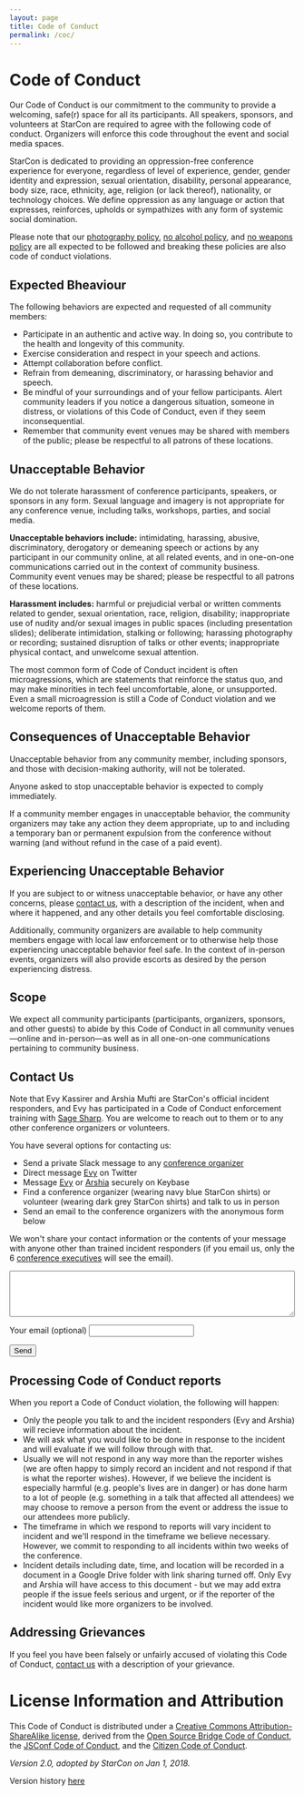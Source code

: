 ```yaml
---
layout: page
title: Code of Conduct
permalink: /coc/
---
```


<div class="pretty-links">

# Code of Conduct

Our Code of Conduct is our commitment to the community to provide a welcoming,
safe(r) space for all its participants. All speakers, sponsors, and volunteers at
StarCon are required to agree with the following code of conduct. Organizers
will enforce this code throughout the event and social media spaces.

StarCon is dedicated to providing an oppression-free conference experience for everyone, regardless of level of experience, gender, gender identity and expression, sexual orientation, disability, personal appearance, body size, race, ethnicity, age, religion (or lack thereof), nationality, or technology choices. We define oppression as any language or action that expresses, reinforces, upholds or sympathizes with any form of systemic social domination.

Please note that our [photography policy](/policies/#photography-policy), [no alcohol policy](/policies/#no-alcohol-policy), and [no weapons policy](/policies/#no-weapons-policy) are all expected to be followed and breaking these policies are also code of conduct violations.

## Expected Bheaviour

The following behaviors are expected and requested of all community members:

- Participate in an authentic and active way. In doing so, you contribute to the health and longevity of this community.
- Exercise consideration and respect in your speech and actions.
- Attempt collaboration before conflict.
- Refrain from demeaning, discriminatory, or harassing behavior and speech.
- Be mindful of your surroundings and of your fellow participants. Alert community leaders if you notice a dangerous situation, someone in distress, or violations of this Code of Conduct, even if they seem inconsequential.
- Remember that community event venues may be shared with members of the public; please be respectful to all patrons of these locations.

## Unacceptable Behavior ##

We do not tolerate harassment of conference participants, speakers, or sponsors in any form. Sexual language and imagery is not appropriate for any conference venue, including talks, workshops, parties, and social media.

**Unacceptable behaviors include:** intimidating, harassing, abusive,
discriminatory, derogatory or demeaning speech or actions by any participant in
our community online, at all related events, and in one-on-one communications
carried out in the context of community business. Community event venues may be
shared; please be respectful to all patrons of these locations.

**Harassment includes:** harmful or prejudicial verbal or written comments
related to gender, sexual orientation, race, religion, disability; inappropriate
use of nudity and/or sexual images in public spaces (including presentation
slides); deliberate intimidation, stalking or following; harassing photography
or recording; sustained disruption of talks or other events; inappropriate
physical contact, and unwelcome sexual attention.

The most common form of Code of Conduct incident is often microagressions, which are statements that reinforce the status quo, and may make minorities in tech feel uncomfortable, alone, or unsupported. Even a small microagression is still a Code of Conduct violation and we welcome reports of them.

## Consequences of Unacceptable Behavior ##

Unacceptable behavior from any community member, including sponsors, and those
with decision-making authority, will not be tolerated.

Anyone asked to stop unacceptable behavior is expected to comply immediately.

If a community member engages in unacceptable behavior, the community organizers
may take any action they deem appropriate, up to and including a temporary ban
or permanent expulsion from the conference without warning (and without refund
in the case of a paid event).

## Experiencing Unacceptable Behavior ##

If you are subject to or witness unacceptable behavior, or have any other
concerns, please [contact us](#contact-us), with a description of the incident,
when and where it happened, and any other details you feel comfortable
disclosing.

Additionally, community organizers are available to help community members
engage with local law enforcement or to otherwise help those experiencing
unacceptable behavior feel safe. In the context of in-person events, organizers
will also provide escorts as desired by the person experiencing distress.

## Scope ##

We expect all community participants (participants, organizers, sponsors, and
other guests) to abide by this Code of Conduct in all community
venues&mdash;online and in-person&mdash;as well as in all one-on-one
communications pertaining to community business.

## Contact Us ##

Note that Evy Kassirer and Arshia Mufti are StarCon's official incident responders, and Evy has participated in a Code of Conduct enforcement training with [Sage Sharp](http://sage.thesharps.us/). You are welcome to reach out to them or to any other conference organizers or volunteers.

You have several options for contacting us:

- Send a private Slack message to any [conference organizer](/#whos-running-this)
- Direct message [Evy](https://twitter.com/EvyKassirer) on Twitter
- Message [Evy](https://keybase.io/evyk/) or [Arshia](https://keybase.io/arshiamufti) securely on Keybase
- Find a conference organizer (wearing navy blue StarCon shirts) or volunteer (wearing dark grey StarCon shirts) and talk to us in person
- Send an email to the conference organizers with the anonymous form below

We won't share your contact information or the contents of your message with anyone other than trained incident responders (if you email us, only the 6 [conference executives](/#whos-running-this) will see the email).

<form action="https://formspree.io/uwstarcon@gmail.com" method="POST">

<textarea type="text" name="code of conduct violation" rows="5" cols="60"></textarea>
<label for="_replyto">Your email (optional) </label>
<input type="email" name="_replyto">

<input type="submit" value="Send">
</form>

## Processing Code of Conduct reports

When you report a Code of Conduct violation, the following will happen:

- Only the people you talk to and the incident responders (Evy and Arshia) will recieve information about the incident.
- We will ask what you would like to be done in response to the incident and will evaluate if we will follow through with that.
- Usually we will not respond in any way more than the reporter wishes (we are often happy to simply record an incident and not respond if that is what the reporter wishes). However, if we believe the incident is especially harmful (e.g. people's lives are in danger) or has done harm to a lot of people (e.g. something in a talk that affected all attendees)  we may choose to remove a person from the event or address the issue to our attendees more publicly.
- The timeframe in which we respond to reports  will vary incident to incident and we'll respond in the timeframe we believe necessary. However, we commit to responding to all incidents within two weeks of the conference.
- Incident details including date, time, and location will be recorded in a document in a Google Drive folder with link sharing turned off. Only Evy and Arshia will have access to this document - but we may add extra people if the issue feels serious and urgent, or if the reporter of the incident would like more organizers to be involved.


## Addressing Grievances ##

If you feel you have been falsely or unfairly accused of violating this Code of
Conduct, [contact us](#contact-us) with a description of your
grievance.

# License Information and Attribution #

This Code of Conduct is distributed under a [Creative Commons
Attribution-ShareAlike license](http://creativecommons.org/licenses/by-sa/3.0/),
derived from the [Open Source Bridge Code of
Conduct](http://opensourcebridge.org/about/code-of-conduct/), the [JSConf
Code of Conduct](http://jsconf.com/codeofconduct.html), and the
[Citizen Code of Conduct](http://citizencodeofconduct.org/).

*Version 2.0, adopted by StarCon on Jan 1, 2018.*

Version history [here](https://github.com/StarConUW/starconuw.github.io/commits/master/_pages/coc.md)

</div>
